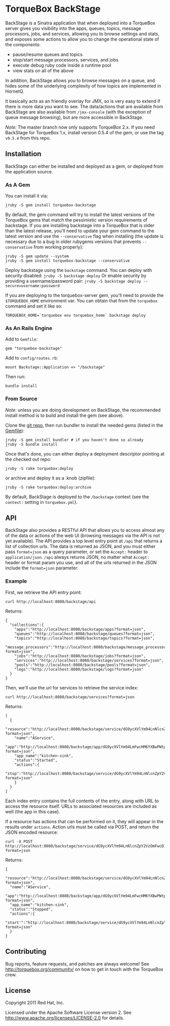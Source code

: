 # TorqueBox BackStage #

BackStage is a Sinatra application that when deployed into a TorqueBox 
server gives you visibility into the apps, queues, topics, message 
processors, jobs, and services, allowing you to browse settings and stats, 
and exposes some actions to allow you to change the operational state of 
the components:

* pause/resume queues and topics
* stop/start message processors, services, and jobs
* execute debug ruby code inside a runtime pool
* view stats on all of the above 

In addition, BackStage allows you to browse messages on a queue, and hides
some of the underlying complexity of how topics are implemented in HornetQ.

It basically acts as an friendly overlay for JMX, so is very easy to 
extend if there is more data you want to see. The data/actions that are
available from BackStage are also available from `/jmx-console` (with
the exception of queue message browsing), but are more accessible in
BackStage.

*Note:* The master branch now only supports TorqueBox 2.x. If you need
BackStage for TorqueBox 1.x, install version 0.5.4 of the gem, or use
the tag `v0.5.4` from this repo.

## Installation ##

BackStage can either be installed and deployed as a gem, or deployed from the
application source. 

### As A Gem ###

You can install it via:

    jruby -S gem install torquebox-backstage

By default, the gem command will try to install the latest versions of
the TorqueBox gems that match the pessimistic version requirements of
backstage. If you are installing backstage into a TorqueBox that is
older than the latest release, you'll need to update your gem command
to the latest version and use the `--conservative` flag when
installing (the update is necessary due to a bug in older rubygems
versions that prevents `--conservative` from working properly):

    jruby -S gem update --system
    jruby -S gem install torquebox-backstage --conservative
    
Deploy backstage using the `backstage` command. You can deploy with security
disabled: `jruby -S backstage deploy`
Or enable security by providing a username/password pair: `jruby -S backstage deploy --secure=username:password`

If you are deploying to the torquebox-server gem, you'll need to provide the
`$TORQUEBOX_HOME` environment var. You can obtain that from the `torquebox` 
command and set it like so:

    TORQUEBOX_HOME=`torquebox env torquebox_home` backstage deploy

### As An Rails Engine ###

Add to `Gemfile`:

    gem "torquebox-backstage"

Add to `config/routes.rb`:

    mount Backstage::Application => "/backstage"

Then run:

    bundle install

### From Source ###

*Note:* unless you are doing development on BackStage, the recommended
install method is to build and install the gem (see above).

Clone the [git repo](https://github.com/torquebox/backstage),
then run bundler to install the needed gems (listed in the 
[Gemfile](https://github.com/torquebox/backstage/blob/master/Gemfile)):

    jruby -S gem install bundler # if you haven't done so already
    jruby -S bundle install
    
Once that's done, you can either deploy a deployment descriptor pointing at 
the checked out repo:

    jruby -S rake torquebox:deploy
    
or archive and deploy it as a .knob (zipfile):

    jruby -S rake torquebox:deploy:archive
    
By default, BackStage is deployed to the `/backstage` context (see the `context:` 
setting in `torquebox.yml`).

## API ##

BackStage also provides a RESTful API that allows you to access almost any of the 
data or actions of the web UI (browsing messages via the API is not yet available).
The API provides a top level entry point at `/api` that returns a list of collection 
urls. The data is returned as JSON, and you must either  pass `format=json` as a
query parameter, or set the `Accept:` header to `application/json`. `/api` always
returns JSON, no matter what `Accept:` header or format param you use, and all of 
the urls returned in the JSON include the `format=json` parameter. 

### Example ###

First, we retrieve the API entry point:

    curl http://localhost:8080/backstage/api 

Returns:

    {
      "collections":{
        "apps":"http://localhost:8080/backstage/apps?format=json",
        "queues":"http://localhost:8080/backstage/queues?format=json",
        "topics":"http://localhost:8080/backstage/topics?format=json",
        "message_processors":"http://localhost:8080/backstage/message_processors?format=json",
        "jobs":"http://localhost:8080/backstage/jobs?format=json",
        "services":"http://localhost:8080/backstage/services?format=json",
        "pools":"http://localhost:8080/backstage/pools?format=json",
        "logs":"http://localhost:8080/backstage/logs?format=json"
      }
    }

Then, we'll use the url for services to retrieve the service index:

    curl http://localhost:8080/backstage/services?format=json

Returns:
    
    [
      {
        "resource":"http://localhost:8080/backstage/service/dG9ycXVlYm94LnNlcnZpY2VzOmFwcD1raXRjaGVuLXNpbmsudHJxLG5hbWU9QVNlcnZpY2U=?format=json",
        "name":"AService",
        "app":"http://localhost:8080/backstage/app/dG9ycXVlYm94LmFwcHM6YXBwPWtpdGNoZW4tc2luay50cnE=?format=json",
        "app_name":"kitchen-sink",
        "status":"Started",
        "actions":{
          "stop":"http://localhost:8080/backstage/service/dG9ycXVlYm94LnNlcnZpY2VzOmFwcD1raXRjaGVuLXNpbmsudHJxLG5hbWU9QVNlcnZpY2U=/stop?format=json"
        }
      }
    ]

Each index entry contains the full contents of the entry, along with URL
to access the resource itself. URLs to associated resources are included as
well (the app in this case).

If a resource has actions that can be performed on it, they will appear in
the results under `actions`. Action urls must be called via POST, and 
return the JSON encoded resource:

    curl -X POST http://localhost:8080/backstage/service/dG9ycXVlYm94LnNlcnZpY2VzOmFwcD1raXRjaGVuLXNpbmsudHJxLG5hbWU9QVNlcnZpY2U=/stop?format=json
    
Returns:

    {
      "resource":"http://localhost:8080/backstage/service/dG9ycXVlYm94LnNlcnZpY2VzOmFwcD1raXRjaGVuLXNpbmsudHJxLG5hbWU9QVNlcnZpY2U=?format=json",
      "name":"AService",
      "app":"http://localhost:8080/backstage/app/dG9ycXVlYm94LmFwcHM6YXBwPWtpdGNoZW4tc2luay50cnE=?format=json",
      "app_name":"kitchen-sink",
      "status":"Stopped",
      "actions":{
        "start'":"http://localhost:8080/backstage/service/dG9ycXVlYm94LnNlcnZpY2VzOmFwcD1raXRjaGVuLXNpbmsudHJxLG5hbWU9QVNlcnZpY2U=/start'?format=json"
      }
    }

## Contributing ##

Bug reports, feature requests, and patches are always welcome! See
http://torquebox.org/community/ on how to get in touch with the TorqueBox
crew.

## License ##

Copyright 2011 Red Hat, Inc.

Licensed under the Apache Software License version 2. See 
http://www.apache.org/licenses/LICENSE-2.0 for details.
